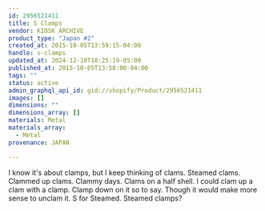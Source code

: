 ```yaml
---
id: 2956521411
title: S Clamps
vendor: KIOSK ARCHIVE
product_type: "Japan #2"
created_at: 2015-10-05T13:59:15-04:00
handle: s-clamps
updated_at: 2024-12-10T10:25:19-05:00
published_at: 2015-10-05T13:58:00-04:00
tags: ""
status: active
admin_graphql_api_id: gid://shopify/Product/2956521411
images: []
dimensions: ""
dimensions_array: []
materials: Metal
materials_array:
  - Metal
provenance: JAPAN

---
```


I know it's about clamps, but I keep thinking of clams. Steamed clams. Clammed up clams. Clammy days. Clams on a half shell. I could clam up a clam with a clamp. Clamp down on it so to say. Though it would make more sense to unclam it. S for Steamed. Steamed clamps?